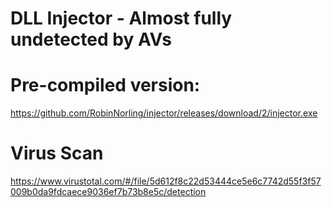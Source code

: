 # DLL Injector - Almost fully undetected by AVs

# Pre-compiled version:
https://github.com/RobinNorling/injector/releases/download/2/injector.exe

# Virus Scan

https://www.virustotal.com/#/file/5d612f8c22d53444ce5e6c7742d55f3f57009b0da9fdcaece9036ef7b73b8e5c/detection
